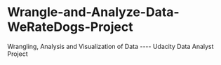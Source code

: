 # Wrangle-and-Analyze-Data-WeRateDogs-Project
Wrangling, Analysis and Visualization of Data ---- Udacity Data Analyst Project
